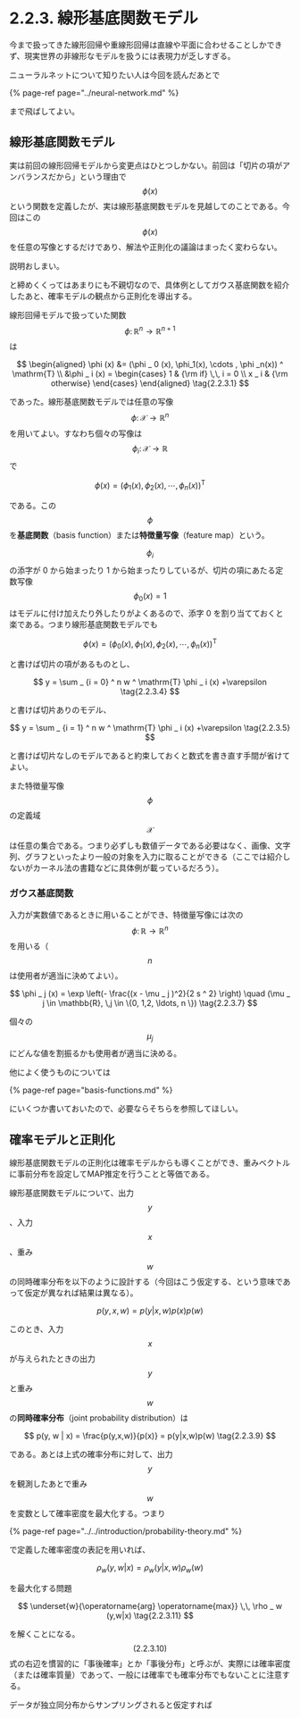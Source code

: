 # 2.2.3. 線形基底関数モデル

今まで扱ってきた線形回帰や重線形回帰は直線や平面に合わせることしかできず、現実世界の非線形なモデルを扱うには表現力が乏しすぎる。

ニューラルネットについて知りたい人は今回を読んだあとで

{% page-ref page="../neural-network.md" %}

まで飛ばしてよい。

## 線形基底関数モデル

実は前回の線形回帰モデルから変更点はひとつしかない。前回は「切片の項がアンバランスだから」という理由で$$\phi(x)$$という関数を定義したが、実は線形基底関数モデルを見越してのことである。今回はこの$$\phi(x)$$を任意の写像とするだけであり、解法や正則化の議論はまったく変わらない。

説明おしまい。

と締めくくってはあまりにも不親切なので、具体例としてガウス基底関数を紹介したあと、確率モデルの観点から正則化を導出する。

線形回帰モデルで扱っていた関数$$\phi \colon \mathbb{R} ^ n \to \mathbb{R} ^ {n+1}$$は

$$
\begin{aligned}
\phi (x) &= (\phi _ 0 (x), \phi_1(x), \cdots , \phi _n(x)) ^ \mathrm{T} \\
&\phi _ i (x) = \begin{cases}
1 & {\rm if} \,\, i = 0 \\
x _ i & {\rm otherwise}
\end{cases}
\end{aligned} \tag{2.2.3.1}
$$

であった。線形基底関数モデルでは任意の写像$$\phi \colon \mathcal{X} \to \mathbb{R} ^ n$$を用いてよい。すなわち個々の写像は$$\phi _ i \colon \mathcal{X} \to \mathbb{R}$$で

$$
\phi (x) = (\phi _ 1 (x), \phi_2(x), \cdots , \phi _n(x)) ^ \mathrm{T} \tag{2.2.3.2}
$$

である。この$$\phi$$を**基底関数**（basis function）または**特徴量写像**（feature map）という。

$$\phi _ i$$の添字が 0 から始まったり 1 から始まったりしているが、切片の項にあたる定数写像$$\phi _ 0 (x) = 1$$はモデルに付け加えたり外したりがよくあるので、添字 0 を割り当てておくと楽である。つまり線形基底関数モデルでも

$$
\phi (x) = (\phi _ 0 (x), \phi _ 1 (x), \phi_2(x), \cdots , \phi _n(x)) ^ \mathrm{T} \tag{2.2.3.3}
$$

と書けば切片の項があるものとし、

$$
y = \sum _ {i = 0} ^ n w ^ \mathrm{T} \phi _ i (x) +\varepsilon \tag{2.2.3.4}
$$

と書けば切片ありのモデル、

$$
y = \sum _ {i = 1} ^ n w ^ \mathrm{T} \phi _ i (x) +\varepsilon \tag{2.2.3.5}
$$

と書けば切片なしのモデルであると約束しておくと数式を書き直す手間が省けてよい。

また特徴量写像$$\phi$$の定義域$$\mathcal{X}$$は任意の集合である。つまり必ずしも数値データである必要はなく、画像、文字列、グラフといったより一般の対象を入力に取ることができる（ここでは紹介しないがカーネル法の書籍などに具体例が載っているだろう）。

### ガウス基底関数

入力が実数値であるときに用いることができ、特徴量写像には次の$$\phi \colon \mathbb{R} \to \mathbb{R} ^ {n}$$を用いる（$$n$$は使用者が適当に決めてよい）。

$$
\phi _ j (x) = \exp \left(- \frac{(x - \mu _ j )^2}{2 s ^ 2} \right) \quad (\mu _ j \in \mathbb{R}, \,j \in \{0, 1,2, \ldots, n \}) \tag{2.2.3.7}
$$

個々の$$\mu _j $$にどんな値を割振るかも使用者が適当に決める。

他によく使うものについては

{% page-ref page="basis-functions.md" %}

にいくつか書いておいたので、必要ならそちらを参照してほしい。

## 確率モデルと正則化

線形基底関数モデルの正則化は確率モデルからも導くことができ、重みベクトルに事前分布を設定してMAP推定を行うことと等価である。

線形基底関数モデルについて、出力$$y$$、入力$$x$$、重み$$w$$の同時確率分布を以下のように設計する（今回はこう仮定する、という意味であって仮定が異なれば結果は異なる）。

$$
p(y, x, w) = p(y|x,w)p(x)p(w) \tag{2.2.3.8}
$$

このとき、入力$$x$$が与えられたときの出力$$y$$と重み$$w$$の**同時確率分布**（joint probability distribution）は

$$
p(y, w | x) = \frac{p(y,x,w)}{p(x)} = p(y|x,w)p(w)  \tag{2.2.3.9}
$$

である。あとは上式の確率分布に対して、出力$$y$$を観測したあとで重み$$w$$を変数として確率密度を最大化する。つまり

{% page-ref page="../../introduction/probability-theory.md" %}

で定義した確率密度の表記を用いれば、

$$
\rho_w(y,w|x) = \rho _ w(y|x,w) \rho _ w(w) \tag{2.2.3.10}
$$

を最大化する問題

$$
\underset{w}{\operatorname{arg} \operatorname{max}} \,\, \rho _ w (y,w|x) \tag{2.2.3.11}
$$

を解くことになる。$$(2.2.3.10)$$式の右辺を慣習的に「事後確率」とか「事後分布」と呼ぶが、実際には確率密度（または確率質量）であって、一般には確率でも確率分布でもないことに注意する。

データが独立同分布からサンプリングされると仮定すれば







